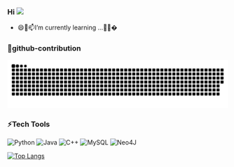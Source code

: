 ### Hi  <img src="https://media.giphy.com/media/hvRJCLFzcasrR4ia7z/giphy.gif" width="30px">

<!--
**zhaocong122/zhaocong122** is a ✨ _special_ ✨ repository because its `README.md` (this file) appears on your GitHub profile.

Here are some ideas to get you started:

- 🔭 I’m currently working on ...
- 🌱 I’m currently learning ...
- 👯 I’m looking to collaborate on ...
- 🤔 I’m looking for help with ...
- 💬 Ask me about ...
- 📫 How to reach me: ...
- 😄 Pronouns: ...
-  Fun fact: ...
-->

- 😄🌱📫I’m currently learning ...🤔👯� 
### 🔭github-contribution






![github contribution grid snake animation](https://raw.githubusercontent.com/zhaocong122/zhaocong122/output/github-contribution-grid-snake.svg)


<!-- ![snk](https://raw.githubusercontent.com/zhaocong122/zhaocong122/output/github-contribution-grid-snake.svg) -->

<!-- ![](https://raw.githubusercontent.com/zhaocong122/zhaocong122/main/assets/github-contribution-grid-snake.svg) -->
### ⚡Tech Tools
![Python](https://img.shields.io/badge/python-3670A0?style=for-the-badge&logo=python&logoColor=ffdd54)
![Java](https://img.shields.io/badge/java-%23ED8B00.svg?style=for-the-badge&logo=java&logoColor=%234FC08D)
![C++](https://img.shields.io/badge/c++-%2300599C.svg?style=for-the-badge&logo=c%2B%2B&logoColor=red)
![MySQL](https://img.shields.io/badge/mysql-%2300f.svg?style=for-the-badge&logo=mysql&logoColor=%23F7DF1E)
![Neo4J](https://img.shields.io/badge/Neo4j-008CC1?style=for-the-badge&logo=neo4j&logoColor=green)
<!-- 
![Metrics](https://metrics.lecoq.io/zhaocong122?template=classic&config.timezone=Asia%2FShanghai) -->


[![Top Langs](https://github-readme-stats.vercel.app/api/top-langs/?username=zhaocong122&layout=compact)](https://github.com/zhaocong122/github-readme-stats)
